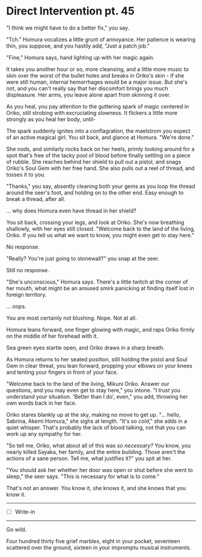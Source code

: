 # Direct Intervention pt. 45

"I think we might have to do a better fix," you say.

"Tch." Homura vocalizes a little grunt of annoyance. Her patience is wearing thin, you suppose, and you hastily add, "Just a patch job."

"Fine," Homura says, hand lighting up with her magic again.

It takes you another hour or so, more cleansing, and a little more music to skin over the worst of the bullet holes and breaks in Oriko's skin - if she were still human, internal hemorrhages would be a major issue. But she's not, and you can't really say that her discomfort brings you much displeasure. Her arms, you leave alone apart from skinning it over.

As you heal, you pay attention to the guttering spark of magic centered in Oriko, still strobing with excruciating slowness. It flickers a little more strongly as you heal her body, until-

The spark suddenly ignites into a conflagration, the maelstrom you expect of an active magical girl. You sit back, and glance at Homura. "We're done."

She nods, and similarly rocks back on her heels, primly looking around for a spot that's free of the tacky pool of blood before finally settling on a piece of rubble. She reaches behind her shield to pull out a pistol, and snags Oriko's Soul Gem with her free hand. She also pulls out a reel of thread, and tosses it to you.

"Thanks," you say, absently cleaning both your gems as you loop the thread around the seer's foot, and holding on to the other end. Easy enough to break a thread, after all.

... why does Homura even have thread in her shield?

You sit back, crossing your legs, and look at Oriko. She's now breathing shallowly, with her eyes still closed. "Welcome back to the land of the living, Oriko. If you tell us what we want to know, you might even get to stay here."

No response.

"Really? You're just going to stonewall?" you snap at the seer.

Still no response.

"She's unconscious," Homura says. There's a little twitch at the corner of her mouth, what might be an amused smirk panicking at finding itself lost in foreign territory.

... oops.

You are most certainly not blushing. Nope. Not at all.

Homura leans forward, one finger glowing with magic, and raps Oriko firmly on the middle of her forehead with it.

Sea green eyes startle open, and Oriko draws in a sharp breath.

As Homura returns to her seated position, still holding the pistol and Soul Gem in clear threat, you lean forward, propping your elbows on your knees and tenting your fingers in front of your face.

"Welcome back to the land of the living, Mikuni Oriko. Answer our questions, and you may even get to stay here," you intone. "I trust you understand your situation. 'Better than I do', even," you add, throwing her own words back in her face.

Oriko stares blankly up at the sky, making no move to get up. "... hello, Sabrina, Akemi Homura," she sighs at length. "It's so *cold*," she adds in a quiet whisper. That's probably the lack of blood talking, not that you can work up any sympathy for her.

"So tell me, Oriko, what about all of this was so *necessary?* You know, you nearly killed Sayaka, her family, and the entire building. Those aren't the actions of a sane person. Tell me, what justifies it?" you spit at her.

"You should ask her whether her door was open or shut before she went to sleep," the seer says. "This is necessary for what is to come."

That's not an answer. You know it, she knows it, and she knows that you know it.

---

- [ ] Write-in

---

Go wild.

Four hundred thirty five grief marbles, eight in your pocket, seventeen scattered over the ground, sixteen in your impromptu musical instruments.
